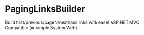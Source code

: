 PagingLinksBuilder
==================

Build first/previous/pageN/next/lass links with ease! ASP.NET MVC Compatible (or simple System.Web)